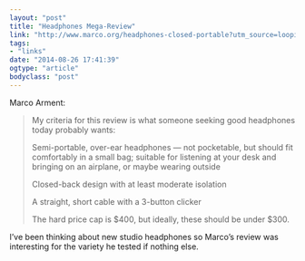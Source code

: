 ```yaml
---
layout: "post"
title: "Headphones Mega-Review"
link: "http://www.marco.org/headphones-closed-portable?utm_source=loopinsight.com&utm_medium=referral&utm_campaign=Feed%3A+loopinsight%2FKqJb+(The+Loop)&utm_content=FeedBurner"
tags: 
- "links"
date: "2014-08-26 17:41:39"
ogtype: "article"
bodyclass: "post"
---
```


Marco Arment:

> My criteria for this review is what someone seeking good headphones today probably wants:
> 
> Semi-portable, over-ear headphones — not pocketable, but should fit comfortably in a small bag; suitable for listening at your desk and bringing on an airplane, or maybe wearing outside
> 
> Closed-back design with at least moderate isolation
> 
> A straight, short cable with a 3-button clicker
> 
> The hard price cap is $400, but ideally, these should be under $300.

I’ve been thinking about new studio headphones so Marco’s review was interesting for the variety he tested if nothing else.